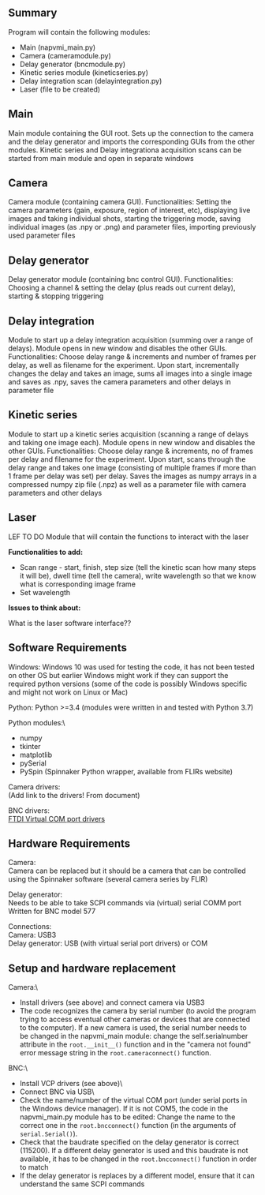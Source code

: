 Summary
-------

Program will contain the following modules:

- Main (napvmi_main.py)  
- Camera (cameramodule.py)  
- Delay generator (bncmodule.py)
- Kinetic series module (kineticseries.py)
- Delay integration scan (delayintegration.py) 
- Laser (file to be created) 


Main
----

Main module containing the GUI root. Sets up the connection to the camera and the delay generator and imports the corresponding GUIs from the other modules. Kinetic series and Delay integrationa acquisition scans can be started from main module and open in separate windows


Camera
------

Camera module (containing camera GUI). Functionalities: Setting the camera parameters (gain, exposure, region of interest, etc), displaying live images and taking individual shots, starting the triggering mode, saving individual images (as .npy or .png) and parameter files, importing previously used parameter files


Delay generator
---------------

Delay generator module (containing bnc control GUI). Functionalities: Choosing a channel & setting the delay (plus reads out current delay), starting & stopping triggering


Delay integration
-----------------

Module to start up a delay integration acquisition (summing over a range of delays). Module opens in new window and disables the other GUIs. Functionalities: Choose delay range & increments and number of frames per delay, as well as filename for the experiment. Upon start, incrementally changes the delay and takes an image, sums all images into a single image and saves as .npy, saves the camera parameters and other delays in parameter file


Kinetic series
--------------

Module to start up a kinetic series acquisition (scanning a range of delays and taking one image each). Module opens in new window and disables the other GUIs. Functionalities: Choose delay range & increments, no of frames per delay and filename for the experiment. Upon start, scans through the delay range and takes one image (consisting of multiple frames if more than 1 frame per delay was set) per delay. Saves the images as numpy arrays in a compressed numpy zip file (.npz) as well as a parameter file with camera parameters and other delays

  
Laser
-----

LEF TO DO Module that will contain the functions to interact with the laser

**Functionalities to add:**

- Scan range - start, finish, step size (tell the kinetic scan how many steps it will be), dwell time (tell the camera), write wavelength so that we know what is corresponding image frame    
- Set wavelength  

**Issues to think about:**

What is the laser software interface??




Software Requirements
---------------------

Windows: Windows 10 was used for testing the code, it has not been tested on other OS but earlier Windows might work if they can support the required python versions (some of the code is possibly Windows specific and might not work on Linux or Mac)

Python: Python >=3.4 (modules were written in and tested with Python 3.7)

Python modules:\
- numpy
- tkinter
- matplotlib
- pySerial
- PySpin (Spinnaker Python wrapper, available from FLIRs website)

Camera drivers:\
(Add link to the drivers! From document)

BNC drivers:\
[FTDI Virtual COM port drivers](https://www.ftdichip.com/Drivers/VCP.htm)



Hardware Requirements
---------------------

Camera:\
Camera can be replaced but it should be a camera that can be controlled using the Spinnaker software (several camera series by FLIR)

Delay generator:\
Needs to be able to take SCPI commands via (virtual) serial COMM port
Written for BNC model 577

Connections:\
Camera: USB3\
Delay generator: USB (with virtual serial port drivers) or COM



Setup and hardware replacement
------------------------------

Camera:\
- Install drivers (see above) and connect camera via USB3
- The code recognizes the camera by serial number (to avoid the program trying to access eventual other cameras or devices that are connected to the computer). If a new camera is used, the serial number needs to be changed in the napvmi_main module: change the self.serialnumber attribute in the `root.__init__()` function and in the "camera not found" error message string in the `root.cameraconnect()` function.

BNC:\
- Install VCP drivers (see above)\
- Connect BNC via USB\
- Check the name/number of the virtual COM port (under serial ports in the Windows device manager). If it is not COM5, the code in the napvmi_main.py module has to be edited: Change the name to the correct one in the `root.bncconnect()` function (in the arguments of `serial.Serial()`).
- Check that the baudrate specified on the delay generator is correct (115200). If a different delay generator is used and this baudrate is not available, it has to be changed in the `root.bncconnect()` function in order to match
- If the delay generator is replaces by a different model, ensure that it can understand the same SCPI commands 


